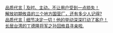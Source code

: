   
[品质代言 | 及时、主动，不让用户受到一点损失！](http://www.dianyue.me/archives/461/g5ixb5fgqy2e6ufe/)  
[解放初期攸县的三个地方国营厂，还有多少人记得?](http://www.dianyue.me/archives/764/oxdygezpi8ddyser/)  
[品质代言 | 细节决定一切！他的举动深深打动了客户！](http://www.dianyue.me/archives/381/nbss6nzxg9at4rqm/)  
[长居台湾的丁德隆将军之孙回攸县寻亲啦.](http://www.dianyue.me/archives/725/gc4g6tdxoevjtuki/)